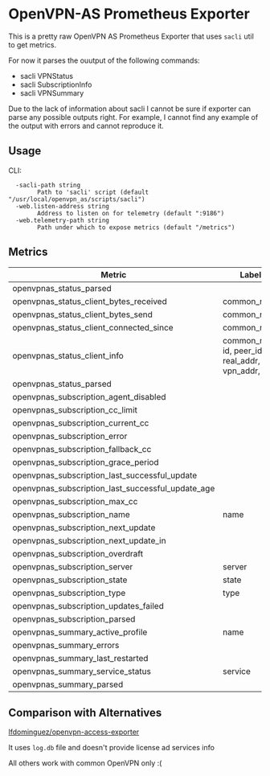 # OpenVPN-AS Prometheus Exporter

This is a pretty raw OpenVPN AS Prometheus Exporter that uses `sacli` util to get metrics.

For now it parses the ouutput of the following commands:

* sacli VPNStatus
* sacli SubscriptionInfo
* sacli VPNSummary

Due to the lack of information about sacli I cannot be sure if exporter can parse any possible outputs right. For example, I cannot find any example of the output with errors and cannot reproduce it.

## Usage
CLI:
```
  -sacli-path string
        Path to 'sacli' script (default "/usr/local/openvpn_as/scripts/sacli")
  -web.listen-address string
        Address to listen on for telemetry (default ":9186")
  -web.telemetry-path string
        Path under which to expose metrics (default "/metrics")
```

## Metrics
Metric | Labels | Value
--- | --- | ---
openvpnas_status_parsed | | 0 or 1
openvpnas_status_client_bytes_received | common_name | int
openvpnas_status_client_bytes_send | common_name | int
openvpnas_status_client_connected_since | common_name | timestamp
openvpnas_status_client_info | common_name, id, peer_id, real_addr, vpn_addr, vpn | always 1 (or absent)
openvpnas_status_parsed | | 0 or 1
openvpnas_subscription_agent_disabled | | 0 or 1
openvpnas_subscription_cc_limit | | int
openvpnas_subscription_current_cc | | int
openvpnas_subscription_error | | 0 or 1
openvpnas_subscription_fallback_cc | | int
openvpnas_subscription_grace_period | | int
openvpnas_subscription_last_successful_update | | timestamp
openvpnas_subscription_last_successful_update_age | | int
openvpnas_subscription_max_cc | | int
openvpnas_subscription_name | name | 1
openvpnas_subscription_next_update | | timestamp
openvpnas_subscription_next_update_in | | int
openvpnas_subscription_overdraft | | 0 or 1
openvpnas_subscription_server | server | always 1
openvpnas_subscription_state | state | always 1
openvpnas_subscription_type | type | always 1
openvpnas_subscription_updates_failed | | int
openvpnas_subscription_parsed | | 0 or 1
openvpnas_summary_active_profile | name | always 1
openvpnas_summary_errors | | int
openvpnas_summary_last_restarted | | timestamp
openvpnas_summary_service_status | service | 0 or 1
openvpnas_summary_parsed | | 0 or 1

## Comparison with Alternatives
[lfdominguez/openvpn-access-exporter](https://github.com/lfdominguez/openvpn-access-exporter)

It uses `log.db` file and doesn't provide license ad services info

All others work with common OpenVPN only :(